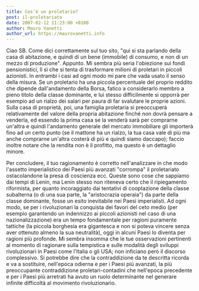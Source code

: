 ```yaml
---
title: Cos'è un proletario?
post: il-proletariato
date: 2007-02-12 11:23:00 +0100
author: Mauro Vanetti
author_url: https://maurovanetti.info
---
```

Ciao SB. Come dici correttamente sul tuo sito, "qui si sta parlando della casa di abitazione, e quindi di un bene (immobile) di consumo, e non di un mezzo di produzione". Appunto. Mi sembra più seria l'obiezione sui fondi pensionistici, lì sì che si tenta di trasformare milioni di proletari in piccoli azionisti.
In entrambi i casi ad ogni modo mi pare che vada usato il senso della misura. Se un proletario ha una piccola percentuale del proprio reddito che dipende dall'andamento della Borsa, fatico a considerarlo membro a pieno titolo della classe dominante, e lui stesso difficilmente si opporrà per esempio ad un rialzo dei salari per paura di far svalutare le proprie azioni. Sulla casa di proprietà, poi, una famiglia proletaria si preoccuperà relativamente del valore della propria abitazione finché non dovrà pensare a venderla, ed essendo la prima casa se la venderà sarà per comprarne un'altra e quindi l'andamento generale del mercato immobiliare gli importerà fino ad un certo punto (se il mattone ha un rialzo, la tua casa vale di più ma anche comprarne un'altra costerà di più e quindi siamo daccapo); faccio inoltre notare che la rendita non è il profitto, ma questo è un dettaglio minore.

Per concludere, il tuo ragionamento è corretto nell'analizzare in che modo l'assetto imperialistico dei Paesi più avanzati "corrompa" il proletariato ostacolandone la presa di coscienza ecc. Queste sono cose che sappiamo dai tempi di Lenin, ma Lenin stesso non riteneva certo che il ripiegamento riformista, per quanto incoraggiato dai tentativi di cooptazione della classe subalterna (o di una sua parte, la "aristocrazia operaia") da parte della classe dominante, fosse un esito inevitabile nei Paesi imperialisti. Ad ogni modo, se per i rivoluzionari la conquista dei favori del ceto medio (per esempio garantendo un indennizzo ai piccoli azionisti nel caso di una nazionalizzazione) era un tempo fondamentale per ragioni puramente tattiche (la piccola borghesia era gigantesca e non si poteva vincere senza aver ottenuto almeno la sua neutralità), oggi in alcuni Paesi lo diventa per ragioni più profonde. Mi sembra insomma che le tue osservazioni pertinenti al momento di ragionare sulla tempistica e sulle modalità degli sviluppi rivoluzionari in Paesi come l'Italia o gli USA; non inficiano però il discorso complessivo. Si potrebbe dire che la contraddizione da te descritta ricorda e va a sostituire, nell'epoca odierna e per i Paesi più avanzati, la più preoccupante contraddizione proletari-contadini che nell'epoca precedente e per i Paesi più arretrati ha avuto un ruolo determinante nel generare infinite difficoltà al movimento rivoluzionario.